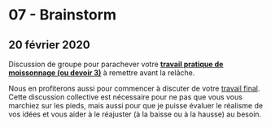 # 07 - Brainstorm

## 20 février 2020

Discussion de groupe pour parachever votre [**travail pratique de moissonnage \(ou devoir 3\)**](../travaux/travaux/#devoir-3) à remettre avant la relâche.

Nous en profiterons aussi pour commencer à discuter de votre [travail final](../travaux/travaux/#projet-final-25-points). Cette discussion collective est nécessaire pour ne pas que vous vous marchiez sur les pieds, mais aussi pour que je puisse évaluer le réalisme de vos idées et vous aider à le réajuster \(à la baisse ou à la hausse\) au besoin.

